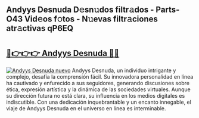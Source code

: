 ## Andyys Desnuda D𝚎sn𝚞dos filtr𝚊dos - Parts-O43 Vid𝚎os f𝚘tos - N𝚞evas filtr𝚊ciones atr𝚊ctivas qP6EQ

# <h2><a href="http://mb9r7mm.tromn.icu/?c=Andyys+Desnuda">🔗👉👉👉 Andyys Desnuda 🔗🔗</a></h2>

[![Andyys Desnuda nuevo](https://i.imgur.com/pEAQMta.gif)](http://mb9r7mm.tromn.icu/?c=Andyys+Desnuda)
Andyys Desnuda, un individuo intrigante y complejo, desafía la comprensión fácil. Su innovadora personalidad en línea ha cautivado y enfurecido a sus seguidores, generando discusiones sobre ética, expresión artística y la dinámica de las sociedades virtuales. Aunque su dirección futura no está clara, su influencia en los medios digitales es indiscutible. Con una dedicación inquebrantable y un encanto innegable, el viaje de Andyys Desnuda en el universo en línea es interminable.
